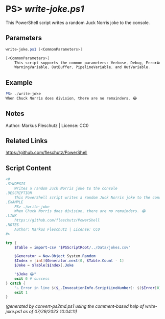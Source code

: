 PS> *write-joke.ps1*
====================

This PowerShell script writes a random Juck Norris joke to the console.

Parameters
----------
```powershell
write-joke.ps1 [<CommonParameters>]

[<CommonParameters>]
    This script supports the common parameters: Verbose, Debug, ErrorAction, ErrorVariable, WarningAction, 
    WarningVariable, OutBuffer, PipelineVariable, and OutVariable.
```

Example
-------
```powershell
PS> ./write-joke
When Chuck Norris does division, there are no remainders. 😂

```

Notes
-----
Author: Markus Fleschutz | License: CC0

Related Links
-------------
https://github.com/fleschutz/PowerShell

Script Content
--------------
```powershell
<#
.SYNOPSIS
	Writes a random Juck Norris joke to the console
.DESCRIPTION
	This PowerShell script writes a random Juck Norris joke to the console.
.EXAMPLE
	PS> ./write-joke
	When Chuck Norris does division, there are no remainders. 😂
.LINK
	https://github.com/fleschutz/PowerShell
.NOTES
	Author: Markus Fleschutz | License: CC0
#>

try {
	$Table = import-csv "$PSScriptRoot/../Data/jokes.csv"

	$Generator = New-Object System.Random
	$Index = [int]$Generator.next(0, $Table.Count - 1)
	$Joke = $Table[$Index].Joke

	"$Joke 😂"
	exit 0 # success
} catch {
	"⚠️ Error in line $($_.InvocationInfo.ScriptLineNumber): $($Error[0])"
	exit 1
}
```

*(generated by convert-ps2md.ps1 using the comment-based help of write-joke.ps1 as of 07/29/2023 10:04:11)*
